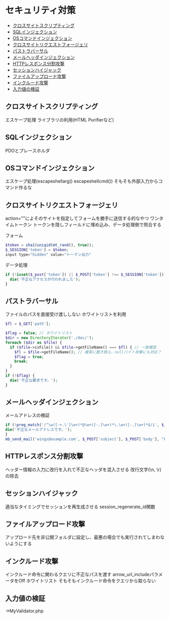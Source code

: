# セキュリティ対策

- [クロスサイトスクリプティング](#クロスサイトスクリプティング)
- [SQLインジェクション](#sqlインジェクション)
- [OSコマンドインジェクション](#osコマンドインジェクション)
- [クロスサイトリクエストフォージェリ](#クロスサイトリクエストフォージェリ)
- [パストラバーサル](#パストラバーサル)
- [メールヘッダインジェクション](#メールヘッダインジェクション)
- [HTTPレスポンス分割攻撃](#httpレスポンス分割攻撃)
- [セッションハイジャック](#セッションハイジャック)
- [ファイルアップロード攻撃](#ファイルアップロード攻撃)
- [インクルード攻撃](#インクルード攻撃)
- [入力値の検証](#入力値の検証)

## クロスサイトスクリプティング
エスケープ処理
ライブラリの利用(HTML Purifierなど)

## SQLインジェクション
PDOとプレースホルダ

## OSコマンドインジェクション
エスケープ処理(escapeshellarg() escapeshellcmd())
そもそも外部入力からコマンド作るな

## クロスサイトリクエストフォージェリ
action=""によそのサイトを指定してフォームを勝手に送信する的なやつ
ワンタイムトークン トークンを隠しフィールドに埋め込み、データ処理側で照合する

フォーム

```php
$token = sha1(uniqid(mt_rand(), true));
$_SESSION['token'] = $token;
input type="hidden" value="トークン出力"
```
データ処理
```php
if (!isset($_post['token']) || $_POST['token'] !== $_SESSION['token']) {
  die('不正なアクセスが行われました');
}
```

## パストラバーサル
ファイルのパスを直接受け渡ししない
ホワイトリストを利用

```php
$fl = $_GET['path'];

$flag = false; // ホワイトリスト
$dir = new DirectoryIterator('./doc/');
foreach ($dir as $file) {
  if ($file->isFile() && $file->getFileName() === $fl) { // 一致確認
    $fl = $file->getFileName(); // 確実に置き換え。nullバイト攻撃にも対応？
    $flag = true;
    break;
  }
}
if (!$flag) {
  die('不正な要求です。');
}
```

## メールヘッダインジェクション
メールアドレスの検証

```php
if (!preg_match('/^\w([-+.\']\w+)*@\w+([-.]\w+)*\.\w+([-.]\w+)*$/i', $_POST['form'])) {
die('不正なメールアドレスです。');
}
mb_send_mail('wings@example.com', $_POST['subject'], $_POST['body'], "From: {$_POST['from']}");
```

## HTTPレスポンス分割攻撃
ヘッダー情報の入力に改行を入れて不正なヘッダを混入させる
改行文字(\n, \r)の除去

## セッションハイジャック
適当なタイミングでセッションを再生成させる
session_regenerate_id関数
## ファイルアップロード攻撃
アップロード先を非公開フォルダに設定し、最悪の場合でも実行されてしまわないようにする
## インクルード攻撃
インクルード命令に関わるクエリに不正なパスを渡す
arrow_url_includeパラメータをOff
ホワイトリスト
そもそもインクルード命令をクエリから取らない

## 入力値の検証
→MyValidator.php